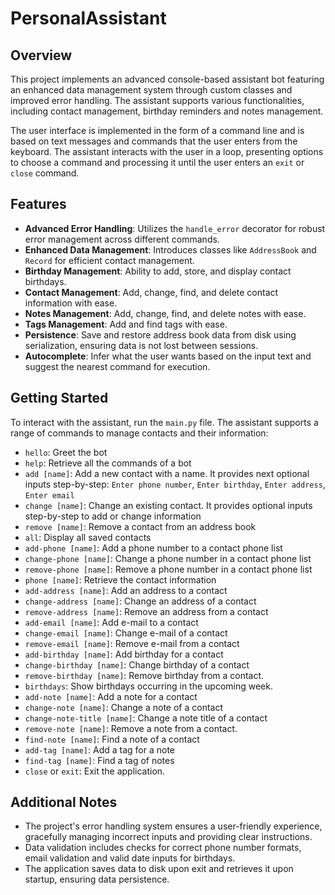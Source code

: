 # PersonalAssistant

## Overview

This project implements an advanced console-based assistant bot featuring an enhanced data management system through custom classes and improved error handling. The assistant supports various functionalities, including contact management, birthday reminders and notes management.

The user interface is implemented in the form of a command line and is based on text messages and commands that the user enters from the keyboard. The assistant interacts with the user in a loop, presenting options to choose a command and processing it until the user enters an `exit` or `close` command.

## Features

-   **Advanced Error Handling**: Utilizes the `handle_error` decorator for robust error management across different commands.
-   **Enhanced Data Management**: Introduces classes like `AddressBook` and `Record` for efficient contact management.
-   **Birthday Management**: Ability to add, store, and display contact birthdays.
-   **Contact Management**: Add, change, find, and delete contact information with ease.
-   **Notes Management**: Add, change, find, and delete notes with ease.
-   **Tags Management**: Add and find tags with ease.
-   **Persistence**: Save and restore address book data from disk using serialization, ensuring data is not lost between sessions.
-   **Autocomplete**: Infer what the user wants based on the input text and suggest the nearest command for execution.

## Getting Started

To interact with the assistant, run the `main.py` file. The assistant supports a range of commands to manage contacts and their information:

-   `hello`: Greet the bot
-   `help`: Retrieve all the commands of a bot
-   `add [name]`: Add a new contact with a name. It provides next optional inputs step-by-step: `Enter phone number`, `Enter birthday`, `Enter address`, `Enter email`
-   `change [name]`: Change an existing contact. It provides optional inputs step-by-step to add or change information
-   `remove [name]`: Remove a contact from an address book
-   `all`: Display all saved contacts
-   `add-phone [name]`: Add a phone number to a contact phone list
-   `change-phone [name]`: Change a phone number in a contact phone list
-   `remove-phone [name]`: Remove a phone number in a contact phone list
-   `phone [name]`: Retrieve the contact information
-   `add-address [name]`: Add an address to a contact
-   `change-address [name]`: Change an address of a contact
-   `remove-address [name]`: Remove an address from a contact
-   `add-email [name]`: Add e-mail to a contact
-   `change-email [name]`: Change e-mail of a contact
-   `remove-email [name]`: Remove e-mail from a contact
-   `add-birthday [name]`: Add birthday for a contact
-   `change-birthday [name]`: Change birthday of a contact
-   `remove-birthday [name]`: Remove birthday from a contact.
-   `birthdays`: Show birthdays occurring in the upcoming week.
-   `add-note [name]`: Add a note for a contact
-   `change-note [name]`: Change a note of a contact
-   `change-note-title [name]`: Change a note title of a contact
-   `remove-note [name]`: Remove a note from a contact.
-   `find-note [name]`: Find a note of a contact
-   `add-tag [name]`: Add a tag for a note
-   `find-tag [name]`: Find a tag of notes
-   `close` or `exit`: Exit the application.

## Additional Notes

-   The project's error handling system ensures a user-friendly experience, gracefully managing incorrect inputs and providing clear instructions.
-   Data validation includes checks for correct phone number formats, email validation and valid date inputs for birthdays.
-   The application saves data to disk upon exit and retrieves it upon startup, ensuring data persistence.
